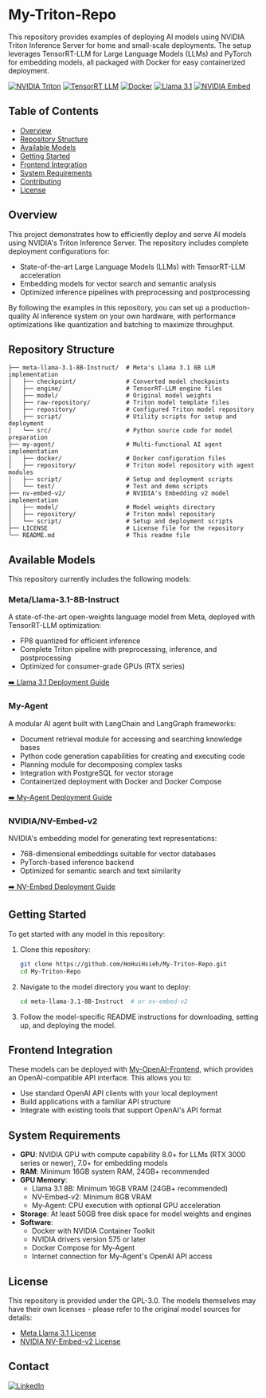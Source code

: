 # My-Triton-Repo

This repository provides examples of deploying AI models using NVIDIA Triton Inference Server for home and small-scale deployments. The setup leverages TensorRT-LLM for Large Language Models (LLMs) and PyTorch for embedding models, all packaged with Docker for easy containerized deployment.

[![NVIDIA Triton](https://img.shields.io/badge/NVIDIA-Triton_Inference_Server-76B900?style=flat-square&logo=nvidia)](https://catalog.ngc.nvidia.com/orgs/nvidia/containers/tritonserver)
[![TensorRT LLM](https://img.shields.io/badge/NVIDIA-TensorRT--LLM-76B900?style=flat-square&logo=nvidia)](https://github.com/NVIDIA/TensorRT-LLM)
[![Docker](https://img.shields.io/badge/Docker-Container-2496ED?style=flat-square&logo=docker)](https://www.docker.com/)
[![Llama 3.1](https://img.shields.io/badge/Meta-Llama_3.1-0467DF?style=flat-square&logo=meta)](https://huggingface.co/meta-llama/Llama-3.1-8B-Instruct)
[![NVIDIA Embed](https://img.shields.io/badge/NVIDIA-NV--Embed--v2-76B900?style=flat-square&logo=nvidia)](https://huggingface.co/nvidia/NV-Embed-v2)

## Table of Contents

- [Overview](#overview)
- [Repository Structure](#repository-structure)
- [Available Models](#available-models)
- [Getting Started](#getting-started)
- [Frontend Integration](#frontend-integration)
- [System Requirements](#system-requirements)
- [Contributing](#contributing)
- [License](#license)

## Overview

This project demonstrates how to efficiently deploy and serve AI models using NVIDIA's Triton Inference Server. The repository includes complete deployment configurations for:

- State-of-the-art Large Language Models (LLMs) with TensorRT-LLM acceleration
- Embedding models for vector search and semantic analysis
- Optimized inference pipelines with preprocessing and postprocessing

By following the examples in this repository, you can set up a production-quality AI inference system on your own hardware, with performance optimizations like quantization and batching to maximize throughput.

## Repository Structure

```
├── meta-llama-3.1-8B-Instruct/  # Meta's Llama 3.1 8B LLM implementation
│   ├── checkpoint/              # Converted model checkpoints 
│   ├── engine/                  # TensorRT-LLM engine files
│   ├── model/                   # Original model weights
│   ├── raw-repository/          # Triton model template files
│   ├── repository/              # Configured Triton model repository
│   ├── script/                  # Utility scripts for setup and deployment
│   └── src/                     # Python source code for model preparation
├── my-agent/                    # Multi-functional AI agent implementation
│   ├── docker/                  # Docker configuration files
│   ├── repository/              # Triton model repository with agent modules
│   ├── script/                  # Setup and deployment scripts
│   └── test/                    # Test and demo scripts
├── nv-embed-v2/                 # NVIDIA's Embedding v2 model implementation
│   ├── model/                   # Model weights directory
│   ├── repository/              # Triton model repository
│   └── script/                  # Setup and deployment scripts
├── LICENSE                      # License file for the repository
└── README.md                    # This readme file
```

## Available Models

This repository currently includes the following models:

### Meta/Llama-3.1-8B-Instruct

A state-of-the-art open-weights language model from Meta, deployed with TensorRT-LLM optimization:
- FP8 quantized for efficient inference
- Complete Triton pipeline with preprocessing, inference, and postprocessing
- Optimized for consumer-grade GPUs (RTX series)

[➡️ Llama 3.1 Deployment Guide](meta-llama-3.1-8B-Instruct/README.md)

### My-Agent

A modular AI agent built with LangChain and LangGraph frameworks:
- Document retrieval module for accessing and searching knowledge bases
- Python code generation capabilities for creating and executing code
- Planning module for decomposing complex tasks
- Integration with PostgreSQL for vector storage
- Containerized deployment with Docker and Docker Compose

[➡️ My-Agent Deployment Guide](my-agent/README.md)

### NVIDIA/NV-Embed-v2

NVIDIA's embedding model for generating text representations:
- 768-dimensional embeddings suitable for vector databases
- PyTorch-based inference backend
- Optimized for semantic search and text similarity

[➡️ NV-Embed Deployment Guide](nv-embed-v2/README.md)

## Getting Started

To get started with any model in this repository:

1. Clone this repository:
   ```bash
   git clone https://github.com/HoHuiHsieh/My-Triton-Repo.git
   cd My-Triton-Repo
   ```

2. Navigate to the model directory you want to deploy:
   ```bash
   cd meta-llama-3.1-8B-Instruct  # or nv-embed-v2
   ```

3. Follow the model-specific README instructions for downloading, setting up, and deploying the model.

## Frontend Integration

These models can be deployed with [My-OpenAI-Frontend](https://github.com/HoHuiHsieh/My-OpenAI-Frontend.git), which provides an OpenAI-compatible API interface. This allows you to:

- Use standard OpenAI API clients with your local deployment
- Build applications with a familiar API structure
- Integrate with existing tools that support OpenAI's API format

## System Requirements

- **GPU**: NVIDIA GPU with compute capability 8.0+ for LLMs (RTX 3000 series or newer), 7.0+ for embedding models
- **RAM**: Minimum 16GB system RAM, 24GB+ recommended
- **GPU Memory**: 
  - Llama 3.1 8B: Minimum 16GB VRAM (24GB+ recommended)
  - NV-Embed-v2: Minimum 8GB VRAM
  - My-Agent: CPU execution with optional GPU acceleration
- **Storage**: At least 50GB free disk space for model weights and engines
- **Software**: 
  - Docker with NVIDIA Container Toolkit
  - NVIDIA drivers version 575 or later
  - Docker Compose for My-Agent
  - Internet connection for My-Agent's OpenAI API access

## License

This repository is provided under the GPL-3.0. 
The models themselves may have their own licenses - please refer to the original model sources for details:

- [Meta Llama 3.1 License](https://huggingface.co/meta-llama/Llama-3.1-8B-Instruct)
- [NVIDIA NV-Embed-v2 License](https://huggingface.co/nvidia/NV-Embed-v2)

## Contact

[![LinkedIn](https://img.shields.io/badge/LinkedIn-Connect-blue)](https://www.linkedin.com/in/hohuihsieh)
